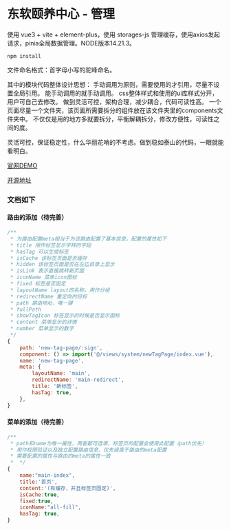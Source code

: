 # 东软颐养中心 - 管理

使用 vue3 + vite + element-plus，使用 storages-js 管理缓存，使用axios发起请求，pinia全局数据管理。NODE版本14.21.3。

```
npm install
```


文件命名格式：首字母小写的驼峰命名。

其中的模块代码整体设计思想：
    手动调用为原则，需要使用的才引用，尽量不设置全局引用。
    能手动调用的就手动调用。
    css整体样式和使用的ui库样式分开，用户可自己去修改。
    做到灵活可控，架构合理，减少耦合，代码可读性高。
    一个页面尽量一个文件夹，该页面所需要拆分的组件放在该文件夹里的components文件夹中。
    不仅仅是用的地方多就要拆分，平衡解耦拆分，修改方便性，可读性之间的度。

灵活可控，保证稳定性，什么华丽花哨的不考虑。做到稳如泰山的代码，一眼就能看明白。

[官网DEMO](https://admin.dumogu.top/)

[开源地址](https://github.com/wurencaideli/dumogu-admin/web)

### 文档如下

#### 路由的添加（待完善）
``` javascript
/**
 * 为路由配置meta相当于为该路由配置了基本信息，配置的属性如下
 * title 用作标签显示字样的字段
 * hasTag 可以生成标签
 * isCache 该标签页面是否缓存
 * hidden 该标签页面是否在左边目录上显示
 * isLink 表示直接跳转新页面
 * iconName 菜单icon图标
 * fixed 标签是否固定
 * layoutName layout的名称，用作分组
 * redirectName 重定向的目标
 * path 路由地址，唯一键
 * fullPath
 * showTagIcon 标签显示的时候是否显示图标
 * content 菜单显示的详情
 * number 菜单显示的数字
 */
{
    path: 'new-tag-page/:sign',
    component: () => import('@/views/system/newTagPage/index.vue'),
    name: 'new-tag-page',
    meta: { 
        layoutName: 'main',
        redirectName: 'main-redirect',
        title: '新标签',
        hasTag: true,
    },
}
```

#### 菜单的添加（待完善）
``` javascript
/** 
 * path和name为唯一属性，两者都可选填，标签页的配置会使用此配置（path优先）
 * 用作权限验证以及独立配置路由信息，优先级高于路由的meta配置
 * 需要配置的属性与路由的meta的属性一致
 *  */
{
    name:"main-index",
    title:'首页',
    content:'(有缓存，并且标签页固定)',
    isCache:true,
    fixed:true,
    iconName:"all-fill",
    hasTag: true,
}
```
